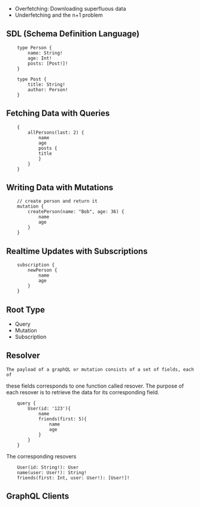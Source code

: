 
- Overfetching: Downloading superfluous data
- Underfetching and the n+1 problem


## SDL (Schema Definition Language)
```
    type Person {
        name: String!
        age: Int!
        posts: [Post!]!
    }

    type Post {
        title: String!
        author: Person!
    }
```

## Fetching Data with Queries
```
    {
        allPersons(last: 2) {
            name
            age
            posts {
            title
            }
        }
    }
```

## Writing Data with Mutations
```
    // create person and return it
    mutation {
        createPerson(name: "Bob", age: 36) {
            name
            age
        }
    }
```

## Realtime Updates with Subscriptions
```
    subscription {
        newPerson {
            name
            age
        }
    }
```

## Root Type
- Query
- Mutation
- Subscription


## Resolver
    The payload of a graphQL or mutation consists of a set of fields, each of 
these fields corresponds to one function called resover.
    The purpose of each resover is to retrieve the data for its corresponding field.
```
    query {
        User(id: '123'){
            name
            friends(first: 5){
                name
                age
            }
        }
    }
```
The corresponding resovers
```
    User(id: String!): User
    name(user: User!): String!
    friends(first: Int, user: User!): [User!]!
```

## GraphQL Clients



